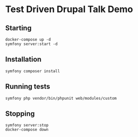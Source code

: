 # Test Driven Drupal Talk Demo

## Starting

    docker-compose up -d
    symfony server:start -d

## Installation

    symfony composer install

## Running tests

    symfony php vendor/bin/phpunit web/modules/custom

## Stopping

    symfony server:stop
    docker-compose down

